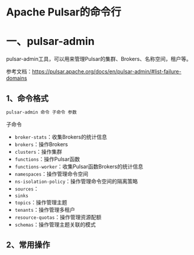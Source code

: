 # Apache Pulsar的命令行

# 一、pulsar-admin

pulsar-admin工具，可以用来管理Pulsar的集群、Brokers、名称空间，租户等。

参考文档：https://pulsar.apache.org/docs/en/pulsar-admin/#list-failure-domains

## 1、命令格式

```bash
pulsar-admin 命令 子命令 参数
```



子命令

- `broker-stats`：收集Brokers的统计信息
- `brokers`：操作Brokers
- `clusters`：操作集群
- `functions`：操作Pulsar函数
- `functions-worker`：收集Pulsar函数Brokers的统计信息
- `namespaces`：操作管理命令空间
- `ns-isolation-policy`：操作管理命令空间的隔离策略
- `sources`：
- `sinks`
- `topics`：操作管理主题
- `tenants`：操作管理多租户
- `resource-quotas`：操作管理资源配额
- `schemas`：操作管理主题关联的模式



## 2、常用操作

